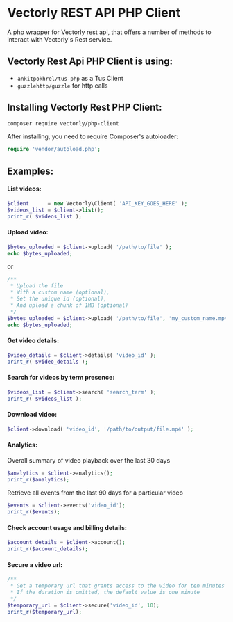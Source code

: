 # Vectorly REST API PHP Client

A php wrapper for Vectorly rest api, that offers a number of methods to interact with Vectorly's Rest service.

## Vectorly Rest Api PHP Client is using:

- `ankitpokhrel/tus-php` as a Tus Client
- `guzzlehttp/guzzle` for http calls

## Installing Vectorly Rest PHP Client:

```bash
composer require vectorly/php-client
```

After installing, you need to require Composer's autoloader:

```php
require 'vendor/autoload.php';
```

## Examples:

#### List videos:

```php
$client      = new Vectorly\Client( 'API_KEY_GOES_HERE' );
$videos_list = $client->list();
print_r( $videos_list );
```

#### Upload video:

```php
$bytes_uploaded = $client->upload( '/path/to/file' );
echo $bytes_uploaded;
```

or

```php
/**
 * Upload the file
 * With a custom name (optional),
 * Set the unique id (optional),
 * And upload a chunk of 1MB (optional)
 */
$bytes_uploaded = $client->upload( '/path/to/file', 'my_custom_name.mp4', 'my_unique_id', 1000000 );
echo $bytes_uploaded;
```

#### Get video details:

```php
$video_details = $client->details( 'video_id' );
print_r( $video_details );
```

#### Search for videos by term presence:

```php
$videos_list = $client->search( 'search_term' );
print_r( $videos_list );
```

#### Download video:

```php
$client->download( 'video_id', '/path/to/output/file.mp4' );
```

#### Analytics:

Overall summary of video playback over the last 30 days

```php
$analytics = $client->analytics();
print_r($analytics);
```

Retrieve all events from the last 90 days for a particular video

```php
$events = $client->events('video_id');
print_r($events);
```

#### Check account usage and billing details:

```php
$account_details = $client->account();
print_r($account_details);
```

#### Secure a video url:

```php
/**
 * Get a temporary url that grants access to the video for ten minutes
 * If the duration is omitted, the default value is one minute
 */
$temporary_url = $client->secure('video_id', 10);
print_r($temporary_url);
```
